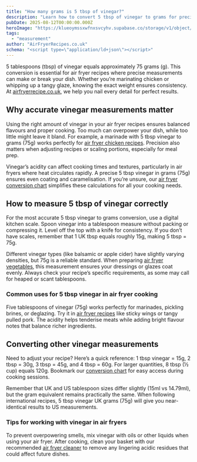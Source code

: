```yaml
---
title: "How many grams is 5 tbsp of vinegar?"
description: "Learn how to convert 5 tbsp of vinegar to grams for precise air fryer recipes. Get accurate measurements and cooking tips in seconds!"
pubDate: 2025-08-12T00:00:00.000Z
heroImage: "https://klueoymssxwfnxsvcyhv.supabase.co/storage/v1/object/public/md/how-many-grams-is-5-tbsp-of-vinegar-117a0a87.webp"
tags:
  - "measurement"
author: "AirFryerRecipes.co.uk"
schema: "<script type=\"application/ld+json\"></script>"
---
```


<p>5 tablespoons (tbsp) of vinegar equals approximately 75 grams (g). This conversion is essential for air fryer recipes where precise measurements can make or break your dish. Whether you’re marinating chicken or whipping up a tangy glaze, knowing the exact weight ensures consistency. At <a href=https://www.airfryerrecipe.co.uk>airfryerrecipe.co.uk</a>, we help you nail every detail for perfect results.</p>

<h2>Why accurate vinegar measurements matter</h2>  
<p>Using the right amount of vinegar in your air fryer recipes ensures balanced flavours and proper cooking. Too much can overpower your dish, while too little might leave it bland. For example, a marinade with 5 tbsp vinegar to grams (75g) works perfectly for <a href=https://www.airfryerrecipe.co.uk/recipe-category/chicken>air fryer chicken recipes</a>. Precision also matters when adjusting recipes or scaling portions, especially for meal prep.</p>  
<p>Vinegar’s acidity can affect cooking times and textures, particularly in air fryers where heat circulates rapidly. A precise 5 tbsp vinegar in grams (75g) ensures even coating and caramelisation. If you’re unsure, our <a href=https://www.airfryerrecipe.co.uk/air-fryer-conversion-chart>air fryer conversion chart</a> simplifies these calculations for all your cooking needs.</p>

<h2>How to measure 5 tbsp of vinegar correctly</h2>  
<p>For the most accurate 5 tbsp vinegar to grams conversion, use a digital kitchen scale. Spoon vinegar into a tablespoon measure without packing or compressing it. Level off the top with a knife for consistency. If you don’t have scales, remember that 1 UK tbsp equals roughly 15g, making 5 tbsp = 75g.</p>  
<p>Different vinegar types (like balsamic or apple cider) have slightly varying densities, but 75g is a reliable standard. When preparing <a href=https://www.airfryerrecipe.co.uk/recipe-category/vegetables>air fryer vegetables</a>, this measurement ensures your dressings or glazes coat evenly. Always check your recipe’s specific requirements, as some may call for heaped or scant tablespoons.</p>

<h3>Common uses for 5 tbsp vinegar in air fryer cooking</h3>  
<p>Five tablespoons of vinegar (75g) works perfectly for marinades, pickling brines, or deglazing. Try it in <a href=https://www.airfryerrecipe.co.uk/recipes>air fryer recipes</a> like sticky wings or tangy pulled pork. The acidity helps tenderise meats while adding bright flavour notes that balance richer ingredients.</p>

<h2>Converting other vinegar measurements</h2>  
<p>Need to adjust your recipe? Here’s a quick reference: 1 tbsp vinegar = 15g, 2 tbsp = 30g, 3 tbsp = 45g, and 4 tbsp = 60g. For larger quantities, 8 tbsp (½ cup) equals 120g. Bookmark our <a href=https://www.airfryerrecipe.co.uk/air-fryer-conversion-chart>conversion chart</a> for easy access during cooking sessions.</p>  
<p>Remember that UK and US tablespoon sizes differ slightly (15ml vs 14.79ml), but the gram equivalent remains practically the same. When following international recipes, 5 tbsp vinegar UK grams (75g) will give you near-identical results to US measurements.</p>

<h3>Tips for working with vinegar in air fryers</h3>  
<p>To prevent overpowering smells, mix vinegar with oils or other liquids when using your air fryer. After cooking, clean your basket with our recommended <a href=https://www.airfryerrecipe.co.uk/air-fryer-cleaner>air fryer cleaner</a> to remove any lingering acidic residues that could affect future dishes.</p>